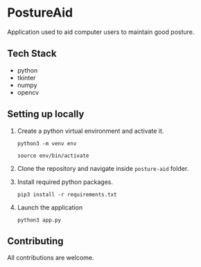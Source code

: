 # PostureAid

Application used to aid computer users to maintain good posture.

## Tech Stack

- python
- tkinter
- numpy
- opencv

## Setting up locally

1. Create a python virtual environment and activate it.

   `python3 -m venv env`

   `source env/bin/activate`

2. Clone the repository and navigate inside `posture-aid` folder.

3. Install required python packages.

   `pip3 install -r requirements.txt`

4. Launch the application

   `python3 app.py`

## Contributing

All contributions are welcome.
